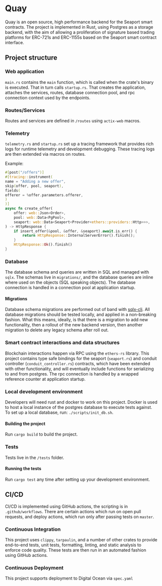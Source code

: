 # Quay

Quay is an open source, high performance backend for the Seaport smart 
contracts. The project is implemented in Rust, using Postgres as a storage
backend, with the aim of allowing a proliferation of signature based 
trading platforms for ERC-721s and ERC-1155s based on the Seaport smart 
contract interface.

## Project structure

### Web application

`main.rs` contains the `main` function, which is called when the crate's
binary is executed. That in turn calls `startup.rs`. That creates the
application, attaches the services, routes, database connection pool, and
rpc connection context used by the endpoints.

### Routes/Services

Routes and services are defined in `/routes` using `actix-web` macros.

### Telemetry

`telemetry.rs` and `startup.rs` set up a tracing framework that provides rich
logs for runtime telemetry and development debugging. These tracing logs are
then extended via macros on routes.

Example:

```rust
#[post("/offers")]
#[tracing::instrument(
name = "Adding a new offer",
skip(offer, pool, seaport),
fields(
offerer = %offer.parameters.offerer,
)
)]
async fn create_offer(
    offer: web::Json<Order>,
    pool: web::Data<PgPool>,
    seaport: web::Data<Seaport<Provider<ethers::providers::Http>>>,
) -> HttpResponse {
    if insert_offer(&pool, &offer, &seaport).await.is_err() {
        return HttpResponse::InternalServerError().finish();
    }
    HttpResponse::Ok().finish()
}
```

### Database

The database schema and queries are written in SQL and managed with `sqlx`. The
schemas live in `migrations/`, and the database queries are inline where used
on the objects (SQL speaking objects). The database connection is handled in a
connection pool at application startup.

#### Migrations

Database schema migrations are performed out of band with
[sqlx-cli](https://crates.io/crates/sqlx-cli). All database migrations should be
tested locally, and applied in a non-breaking fashion. What this means, ideally,
is that there is a migration to add new functionality, then a rollout of the new
backend version, then another migration to delete any legacy schema after roll
out.

### Smart contract interactions and data structures

Blockchain interactions happen via RPC using the `ethers-rs` library. This project
contains type safe bindings for the seaport (`seaport.rs`) and conduit controller
(`conduit_controller.rs`) contracts, which have been extended with other
functionality, and will eventually include functions for serializing to and
from postgres. The rpc connection is handled by a wrapped reference counter
at application startup.

### Local development environment

Developers will need rust and docker to work on this project. Docker is used
to host a local instance  of the postgres database to execute tests against.
To set up a local database, run: `./scripts/init_db.sh`.

#### Building the project

Run `cargo build` to build the project.

### Tests

Tests live in the `/tests` folder.

#### Running the tests

Run `cargo test` any time after setting up your development environment.

## CI/CD

CI/CD is implemented using GitHub actions, the scripting is in
`.github/workflows`. There are certain actions which run on open
pull requests, and deploy actions, which run only after passing
tests on `master`.

### Continuous Integration

This project uses `clippy`, `tarpaulin`, and a number of other crates
to provide end-to-end tests, unit tests, formatting, linting, and static
analysis to enforce code quality. These tests are then run in an automated
fashion using GitHub actions.

### Continuous Deployment

This project supports deployment to Digital Ocean via `spec.yaml`